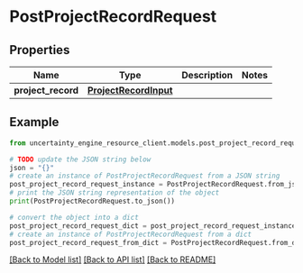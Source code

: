 # PostProjectRecordRequest


## Properties

Name | Type | Description | Notes
------------ | ------------- | ------------- | -------------
**project_record** | [**ProjectRecordInput**](ProjectRecordInput.md) |  | 

## Example

```python
from uncertainty_engine_resource_client.models.post_project_record_request import PostProjectRecordRequest

# TODO update the JSON string below
json = "{}"
# create an instance of PostProjectRecordRequest from a JSON string
post_project_record_request_instance = PostProjectRecordRequest.from_json(json)
# print the JSON string representation of the object
print(PostProjectRecordRequest.to_json())

# convert the object into a dict
post_project_record_request_dict = post_project_record_request_instance.to_dict()
# create an instance of PostProjectRecordRequest from a dict
post_project_record_request_from_dict = PostProjectRecordRequest.from_dict(post_project_record_request_dict)
```
[[Back to Model list]](../README.md#documentation-for-models) [[Back to API list]](../README.md#documentation-for-api-endpoints) [[Back to README]](../README.md)


